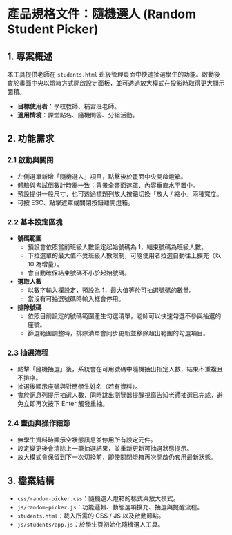 # 產品規格文件：隨機選人 (Random Student Picker)

## 1. 專案概述
本工具提供老師在 `students.html` 班級管理頁面中快速抽選學生的功能。啟動後會於畫面中央以燈箱方式開啟設定面板，並可透過放大模式在投影時取得更大顯示面積。

- **目標使用者**：學校教師、補習班老師。
- **適用情境**：課堂點名、隨機問答、分組活動。

## 2. 功能需求

### 2.1 啟動與關閉
- 左側選單新增「隨機選人」項目，點擊後於畫面中央開啟燈箱。
- 體驗與考試倒數計時器一致：背景全畫面遮罩、內容垂直水平置中。
- 預設提供一般尺寸，也可透過標題列放大按鈕切換「放大 / 縮小」兩種寬度。
- 可按 ESC、點擊遮罩或關閉按鈕離開燈箱。

### 2.2 基本設定區塊
- **號碼範圍**
  - 預設會依照當前班級人數設定起始號碼為 1，結束號碼為班級人數。
  - 下拉選單的最大值不受班級人數限制，可隨使用者拉選自動往上擴充（以 10 為增量）。
  - 會自動確保結束號碼不小於起始號碼。
- **選取人數**
  - 以數字輸入欄設定，預設為 1，最大值等於可抽選號碼的數量。
  - 當沒有可抽選號碼時輸入框會停用。
- **排除號碼**
  - 依照目前設定的號碼範圍產生勾選清單，老師可以快速勾選不參與抽選的座號。
  - 篩選範圍調整時，排除清單會同步更新並移除超出範圍的勾選項目。

### 2.3 抽選流程
- 點擊「隨機抽選」後，系統會在可用號碼中隨機抽出指定人數，結果不重複且不排序。
- 抽選後顯示座號與對應學生姓名（若有資料）。
- 會於訊息列提示抽選人數，同時跳出瀏覽器提醒視窗告知老師抽選已完成，避免立即再次按下 Enter 觸發重抽。

### 2.4 畫面與操作細節
- 無學生資料時顯示空狀態訊息並停用所有設定元件。
- 設定變更後會清除上一筆抽選結果，並重新更新可抽選狀態提示。
- 放大模式會保留到下一次切換前，即使關閉燈箱再次開啟仍套用最新狀態。

## 3. 檔案結構
- `css/random-picker.css`：隨機選人燈箱的樣式與放大模式。
- `js/random-picker.js`：功能邏輯、動態選項擴充、抽選與提醒流程。
- `students.html`：載入所需的 CSS / JS 以及啟動節點。
- `js/students/app.js`：於學生頁初始化隨機選人工具。
